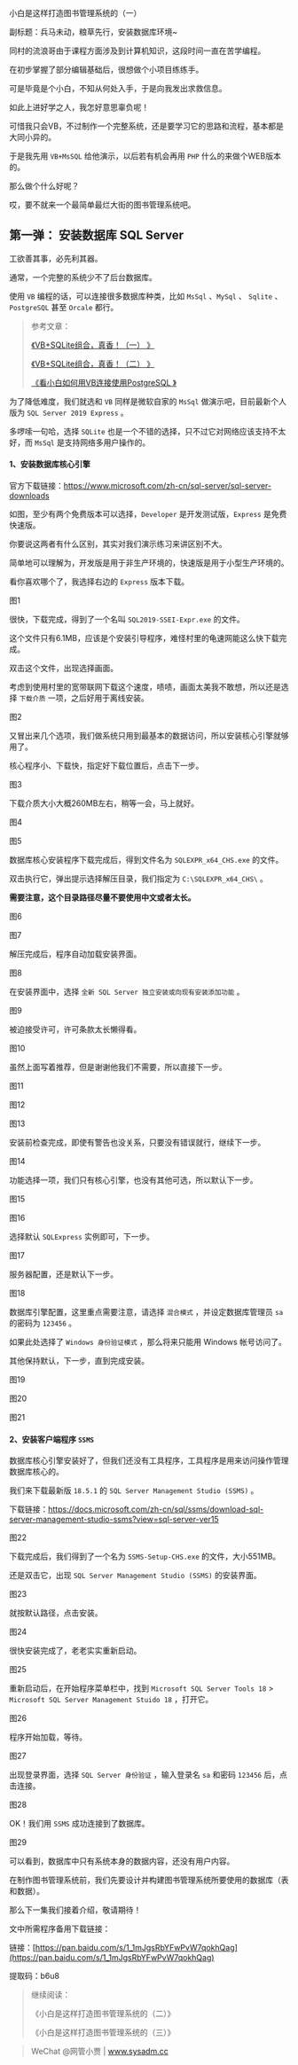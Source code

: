 小白是这样打造图书管理系统的（一）

副标题：兵马未动，粮草先行，安装数据库环境~



同村的流浪哥由于课程方面涉及到计算机知识，这段时间一直在苦学编程。

在初步掌握了部分编辑基础后，很想做个小项目练练手。

可是毕竟是个小白，不知从何处入手，于是向我发出求救信息。

如此上进好学之人，我怎好意思辜负呢！

可惜我只会VB，不过制作一个完整系统，还是要学习它的思路和流程，基本都是大同小异的。

于是我先用 `VB+MsSQL` 给他演示，以后若有机会再用 `PHP` 什么的来做个WEB版本的。

那么做个什么好呢？

哎，要不就来一个最简单最烂大街的图书管理系统吧。





## 第一弹： 安装数据库 SQL Server

工欲善其事，必先利其器。

通常，一个完整的系统少不了后台数据库。

使用 `VB` 编程的话，可以连接很多数据库种类，比如 `MsSql` 、`MySql` 、 `Sqlite` 、 `PostgreSQL` 甚至 `Orcale` 都行。

> 参考文章：
>
> [《VB+SQLite组合，真香！（一） 》 ](https://www.sysadm.cc/index.php/vbbiancheng/721-vb-sqlite)
>
> [《VB+SQLite组合，真香！（二） 》 ](https://www.sysadm.cc/index.php/vbbiancheng/723-vb-sqlite-2)
>
> [《看小白如何用VB连接使用PostgreSQL 》](https://www.sysadm.cc/index.php/vbbiancheng/740-vb-postgresql)



为了降低难度，我们就选和 `VB` 同样是微软自家的 `MsSql` 做演示吧，目前最新个人版为 `SQL Server 2019 Express` 。

多啰嗦一句哈，选择 `SQLite` 也是一个不错的选择，只不过它对网络应该支持不太好，而 `MsSql` 是支持网络多用户操作的。



#### 1、安装数据库核心引擎

官方下载链接：https://www.microsoft.com/zh-cn/sql-server/sql-server-downloads

如图，至少有两个免费版本可以选择，`Developer` 是开发测试版，`Express` 是免费快速版。

你要说这两者有什么区别，其实对我们演示练习来讲区别不大。

简单地可以理解为，开发版是用于非生产环境的，快速版是用于小型生产环境的。

看你喜欢哪个了，我选择右边的 `Express` 版本下载。

图1



很快，下载完成，得到了一个名叫 `SQL2019-SSEI-Expr.exe` 的文件。

这个文件只有6.1MB，应该是个安装引导程序，难怪村里的龟速网能这么快下载完成。



双击这个文件，出现选择画面。

考虑到使用村里的宽带联网下载这个速度，啧啧，画面太美我不敢想，所以还是选择 `下载介质` 一项，之后好用于离线安装。

图2



又冒出来几个选项，我们做系统只用到最基本的数据访问，所以安装核心引擎就够用了。

核心程序小、下载快，指定好下载位置后，点击下一步。

图3



下载介质大小大概260MB左右，稍等一会，马上就好。

图4

图5



数据库核心安装程序下载完成后，得到文件名为 `SQLEXPR_x64_CHS.exe` 的文件。

双击执行它，弹出提示选择解压目录，我们指定为 `C:\SQLEXPR_x64_CHS\` 。

**需要注意，这个目录路径尽量不要使用中文或者太长。**

图6

图7



解压完成后，程序自动加载安装界面。

图8



在安装界面中，选择 `全新 SQL Server 独立安装或向现有安装添加功能` 。

图9



被迫接受许可，许可条款太长懒得看。

图10



虽然上面写着推荐，但是谢谢他我们不需要，所以直接下一步。

图11

图12

图13



安装前检查完成，即使有警告也没关系，只要没有错误就行，继续下一步。

图14



功能选择一项，我们只有核心引擎，也没有其他可选，所以默认下一步。

图15

图16



选择默认 `SQLExpress` 实例即可，下一步。

图17



服务器配置，还是默认下一步。

图18



数据库引擎配置，这里重点需要注意，请选择 `混合模式` ，并设定数据库管理员 `sa` 的密码为 `123456` 。

如果此处选择了 `Windows 身份验证模式` ，那么将来只能用 Windows 帐号访问了。

其他保持默认，下一步，直到完成安装。

图19

图20

图21



#### 2、安装客户端程序 `SSMS`

数据库核心引擎安装好了，但我们还没有工具程序，工具程序是用来访问操作管理数据库核心的。

我们来下载最新版 `18.5.1` 的 `SQL Server Management Studio (SSMS)` 。

下载链接：https://docs.microsoft.com/zh-cn/sql/ssms/download-sql-server-management-studio-ssms?view=sql-server-ver15

图22



下载完成后，我们得到了一个名为 `SSMS-Setup-CHS.exe` 的文件，大小551MB。

还是双击它，出现 `SQL Server Management Studio (SSMS)` 的安装界面。

图23



就按默认路径，点击安装。

图24



很快安装完成了，老老实实重新启动。

图25



重新启动后，在开始程序菜单栏中，找到 `Microsoft SQL Server Tools 18` >  `Microsoft SQL Server Management Stuido 18` ，打开它。

图26



程序开始加载，等待。

图27



出现登录界面，选择 `SQL Server 身份验证` ，输入登录名 `sa` 和密码 `123456` 后，点击连接。

图28



OK！我们用 `SSMS` 成功连接到了数据库。

图29



可以看到，数据库中只有系统本身的数据内容，还没有用户内容。

在制作图书管理系统前，我们先要设计并构建图书管理系统所要使用的数据库（表和数据）。

那么下一集我们接着介绍，敬请期待！



文中所需程序备用下载链接：

链接：[https://pan.baidu.com/s/1_1mJgsRbYFwPvW7qokhQag](https://pan.baidu.com/s/1_1mJgsRbYFwPvW7qokhQag)

提取码：b6u8



>  继续阅读：
>
>  《小白是这样打造图书管理系统的（二）》
>
>  《小白是这样打造图书管理系统的（三）》





> WeChat @网管小贾 | www.sysadm.cc

